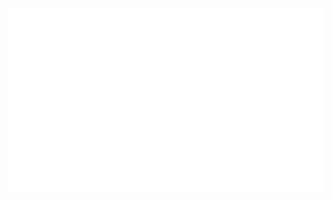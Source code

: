 ![](https://raw.githubusercontent.com/khilmeee/github-stats/master/generated/overview.svg#gh-dark-mode-only)
